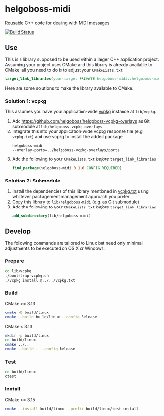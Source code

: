 # helgoboss-midi

Reusable C++ code for dealing with MIDI messages

[![Build Status](https://dev.azure.com/benjaminklum/helgoboss-midi/_apis/build/status/helgoboss.helgoboss-midi?branchName=master)](https://dev.azure.com/benjaminklum/helgoboss-midi/_build/latest?definitionId=1&branchName=master)

## Use

This is a library supposed to be used within a larger C++ application project. Assuming your project uses CMake and this
library is already available to CMake, all you need to do is to adjust your `CMakeLists.txt`:

```cmake
target_link_libraries(your-target PRIVATE helgoboss-midi::helgoboss-midi)
```

Here are some solutions to make the library available to CMake.

### Solution 1: vcpkg

This assumes you have your application-wide [vcpkg](https://github.com/microsoft/vcpkg) instance at `lib/vcpkg`.

1. Add https://github.com/helgoboss/helgoboss-vcpkg-overlays as Git submodule at `lib/helgoboss-vcpkg-overlays`
2. Integrate this into your application-wide vcpkg response file (e.g. `vcpkg.txt`) and use vcpkg to install the added 
   package:
    ```
    helgoboss-midi
    --overlay-ports=../helgoboss-vcpkg-overlays/ports
    ```
3. Add the following to your `CMakeLists.txt` *before* `target_link_libraries`
    ```cmake
    find_package(helgoboss-midi 0.1.0 CONFIG REQUIRED)
    ```
    

### Solution 2: Submodule

1. Install the dependencies of this library mentioned in [vcpkg.txt](vcpkg.txt) using whatever packagement management approach you prefer
2. Copy this library to `lib/helgoboss-midi` (e.g. as Git submodule)
3. Add the following to your `CMakeLists.txt` *before* `target_link_libraries`
    ```cmake
    add_subdirectory(lib/helgoboss-midi)
    ```

## Develop

The following commands are tailored to Linux but need only minimal adjustments to be executed on OS X or Windows.

### Prepare
```sh
cd lib/vcpkg
./bootstrap-vcpkg.sh
./vcpkg install @../../vcpkg.txt
```

### Build
CMake >= 3.13
```sh
cmake -B build/linux
cmake --build build/linux --config Release
```

CMake < 3.13
```sh
mkdir -p build/linux
cd build/linux
cmake ../..
cmake --build . --config Release
```

### Test
```sh
cd build/linux
ctest
```

### Install
CMake >= 3.15
```sh
cmake --install build/linux --prefix build/linux/test-install
```